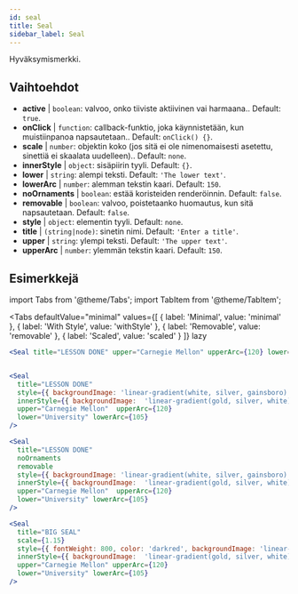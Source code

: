 ```yaml
---
id: seal 
title: Seal
sidebar_label: Seal
---
```


Hyväksymismerkki.

## Vaihtoehdot

* __active__ | `boolean`: valvoo, onko tiiviste aktiivinen vai harmaana.. Default: `true`.
* __onClick__ | `function`: callback-funktio, joka käynnistetään, kun muistiinpanoa napsautetaan.. Default: `onClick() {}`.
* __scale__ | `number`: objektin koko (jos sitä ei ole nimenomaisesti asetettu, sinettiä ei skaalata uudelleen).. Default: `none`.
* __innerStyle__ | `object`: sisäpiirin tyyli. Default: `{}`.
* __lower__ | `string`: alempi teksti. Default: `'The lower text'`.
* __lowerArc__ | `number`: alemman tekstin kaari. Default: `150`.
* __noOrnaments__ | `boolean`: estää koristeiden renderöinnin. Default: `false`.
* __removable__ | `boolean`: valvoo, poistetaanko huomautus, kun sitä napsautetaan. Default: `false`.
* __style__ | `object`: elementin tyyli. Default: `none`.
* __title__ | `(string|node)`: sinetin nimi. Default: `'Enter a title'`.
* __upper__ | `string`: ylempi teksti. Default: `'The upper text'`.
* __upperArc__ | `number`: ylemmän tekstin kaari. Default: `150`.


## Esimerkkejä

import Tabs from '@theme/Tabs';
import TabItem from '@theme/TabItem';

<Tabs
    defaultValue="minimal"
    values={[
        { label: 'Minimal', value: 'minimal' },
        { label: 'With Style', value: 'withStyle' },
        { label: 'Removable', value: 'removable' },
        { label: 'Scaled', value: 'scaled' }
    ]}
    lazy
>

<TabItem value="minimal">

```jsx live
<Seal title="LESSON DONE" upper="Carnegie Mellon" upperArc={120} lower="University" lowerArc={105} />
```

</TabItem>


<TabItem value="withStyle">

```jsx live

<Seal 
  title="LESSON DONE" 
  style={{ backgroundImage: 'linear-gradient(white, silver, gainsboro)'}}
  innerStyle={{ backgroundImage:  'linear-gradient(gold, silver, white)' }}
  upper="Carnegie Mellon"  upperArc={120} 
  lower="University" lowerArc={105}
/>
```

</TabItem>

<TabItem value="removable">

```jsx live
<Seal 
  title="LESSON DONE" 
  noOrnaments
  removable
  style={{ backgroundImage: 'linear-gradient(white, silver, gainsboro)'}}
  innerStyle={{ backgroundImage:  'linear-gradient(gold, silver, white)' }}
  upper="Carnegie Mellon"  upperArc={120} 
  lower="University" lowerArc={105}
/>
```

</TabItem>

<TabItem value="scaled">

```jsx live
<Seal 
  title="BIG SEAL" 
  scale={1.15}
  style={{ fontWeight: 800, color: 'darkred', backgroundImage: 'linear-gradient(white, silver, gainsboro)'}}
  innerStyle={{ backgroundImage:  'linear-gradient(gold, silver, white)' }}
  upper="Carnegie Mellon" upperArc={120} 
  lower="University" lowerArc={105}
/>
```

</TabItem>

</Tabs>
